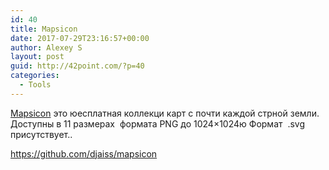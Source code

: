 ```yaml
---
id: 40
title: Mapsicon
date: 2017-07-29T23:16:57+00:00
author: Alexey S
layout: post
guid: http://42point.com/?p=40
categories:
  - Tools
---
```

<div id="page-header" class="header-style-light" data-imgready="true">
  <a href="https://github.com/djaiss/mapsicon">Mapsicon</a> это юесплатная коллекци карт с почти каждой стрной земли. Доступны в 11 размерах  формата PNG до 1024×1024ю Формат  .svg присутствует..
</div><article id="post-13367" class="page-body style-light-bg post-13367 post type-post status-publish format-standard hentry category-graphic-assets category-tools tag-geographic-maps tag-illustration"> 

<div class="post-wrapper">
  <div class="post-body">
    <div class="row-container">
      <div class="row row-parent col-std-gutter double-top-padding no-bottom-padding limit-width">
        <div class="row-inner">
          <div class="col-lg-9">
            <div class="post-content style-light double-bottom-padding">
              <p>
                <a href="https://github.com/djaiss/mapsicon">https://github.com/djaiss/mapsicon</a>
              </p>
            </div>
          </div>
        </div>
      </div>
    </div>
  </div>
</div></article>